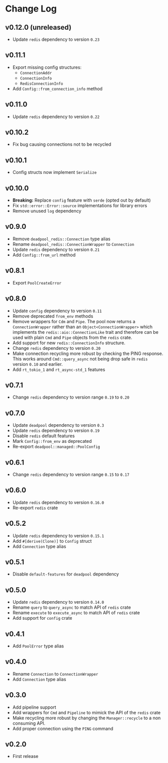 # Change Log

## v0.12.0 (unreleased)

- Update `redis` dependency to version `0.23`

## v0.11.1

- Export missing config structures:
  - `ConnectionAddr`
  - `ConnectionInfo`
  - `RedisConnectionInfo`
- Add `Config::from_connection_info` method

## v0.11.0

- Update `redis` dependency to version `0.22`

## v0.10.2

- Fix bug causing connections not to be recycled

## v0.10.1

- Config structs now implement `Serialize`

## v0.10.0

- **Breaking:** Replace `config` feature with `serde` (opted out by default)
- Fix `std::error::Error::source` implementations for library errors
- Remove unused `log` dependency

## v0.9.0

- Remove `deadpool_redis::Connection` type alias
- Rename `deadpool_redis::ConnectionWrapper` to `Connection`
- Update `redis` dependency to version `0.21`
- Add `Config::from_url` method

## v0.8.1

- Export `PoolCreateError`

## v0.8.0

- Update `config` dependency to version `0.11`
- Remove deprecated `from_env` methods
- Remove wrappers for `Cdm` and `Pipe`. The pool now returns a
  `ConnectionWrapper` rather than an `Object<ConnectionWrapper>` which
  implements the `redis::aio::ConnectionLike` trait and therefore can
  be used with plain `Cmd` and `Pipe` objects from the `redis` crate.
- Add support for new `redis::ConnectionInfo` structure.
- Change `redis` dependency to version `0.20`
- Make connection recycling more robust by checking the PING
  response. This works around `Cmd::query_async` not being drop
  safe in `redis` version `0.10` and earlier.
- Add `rt_tokio_1` and `rt_async-std_1` features

## v0.7.1

- Change `redis` dependency to version range `0.19` to `0.20`

## v0.7.0

- Update `deadpool` dependency to version `0.3`
- Update `redis` dependency to version `0.19`
- Disable `redis` default features
- Mark `Config::from_env` as deprecated
- Re-export `deadpool::managed::PoolConfig`

## v0.6.1

- Change `redis` dependency to version range `0.15` to `0.17`

## v0.6.0

- Update `redis` dependency to version `0.16.0`
- Re-export `redis` crate

## v0.5.2

- Update `redis` dependency to version `0.15.1`
- Add `#[derive(Clone)]` to `Config` struct
- Add `Connection` type alias

## v0.5.1

- Disable `default-features` for `deadpool` dependency

## v0.5.0

- Update `redis` dependency to version `0.14.0`
- Rename `query` to `query_async` to match API of `redis` crate
- Rename `execute` to `execute_async` to match API of `redis` crate
- Add support for `config` crate

## v0.4.1

- Add `PoolError` type alias

## v0.4.0

- Rename `Connection` to `ConnectionWrapper`
- Add `Connection` type alias

## v0.3.0

- Add pipeline support
- Add wrappers for `Cmd` and `Pipeline` to mimick the API of the `redis` crate
- Make recycling more robust by changing the `Manager::recycle` to a non
  consuming API.
- Add proper connection using the `PING` command

## v0.2.0

- First release
